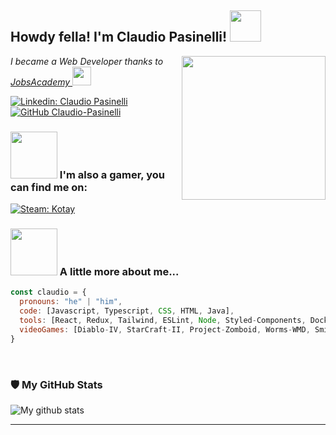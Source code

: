 <h2>Howdy fella! I'm Claudio Pasinelli! <img src="https://media.giphy.com/media/mGcNjsfWAjY5AEZNw6/giphy.gif" width="50"></h2>

<img align='right' src="https://media.giphy.com/media/HisjVYd0P7dSHirYzZ/giphy.gif" width="230">

<p>
  <em>
    I became a Web Developer thanks to 
    <a href="https://jac-its.it/orientamento/?gad_source=1&gclid=Cj0KCQjw_sq2BhCUARIsAIVqmQsUog_TWuD2zdFgfU5nUpoRr-VOb49RMRtKNCJg0DRstpGVX-NuZ9UaAgg-EALw_wcB" target="_blank">
      JobsAcademy
    </a>
  <img src="https://media.giphy.com/media/fYSnHlufseco8Fh93Z/giphy.gif" width="30">
  </em>
</p>

[![Linkedin: Claudio Pasinelli](https://img.shields.io/badge/-claudiopasinelli-blue?style=flat-square&logo=Linkedin&logoColor=white&link=https://www.linkedin.com/in/claudio-pasinelli-599503266/)](https://www.linkedin.com/in/claudio-pasinelli-599503266/)
[![GitHub Claudio-Pasinelli](https://img.shields.io/github/followers/Claudio-Pasinelli?label=follow&style=social)](https://github.com/Claudio-Pasinelli)

### <img src="https://media.giphy.com/media/YXLItYxo0H35b06ZMU/giphy.gif" width="75"> I'm also a gamer, you can find me on:

[![Steam: Kotay](https://img.shields.io/badge/Kotay-1b2838?style=flat-square&logo=steam&logoColor=white)](https://steamcommunity.com/profiles/76561198834074628/)

### <img src="https://media.giphy.com/media/VgCDAzcKvsR6OM0uWg/giphy.gif" width="75"> A little more about me...

```javascript
const claudio = {
  pronouns: "he" | "him",
  code: [Javascript, Typescript, CSS, HTML, Java],
  tools: [React, Redux, Tailwind, ESLint, Node, Styled-Components, Docker],
  videoGames: [Diablo-IV, StarCraft-II, Project-Zomboid, Worms-WMD, Smite, Total-War-WARHAMMER-III, Minecraft]
}
```
<br>
<h3>🛡️ My GitHub Stats</h3>

![My github stats](https://github-readme-stats.vercel.app/api?username=Claudio-Pasinelli&show_icons=true&theme=react)

---

